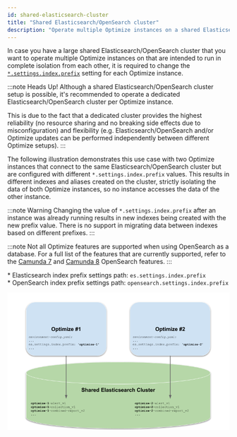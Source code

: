 ```yaml
---
id: shared-elasticsearch-cluster
title: "Shared Elasticsearch/OpenSearch cluster"
description: "Operate multiple Optimize instances on a shared Elasticsearch/OpenSearch cluster."
---
```


In case you have a large shared Elasticsearch/OpenSearch cluster that you want to operate multiple Optimize instances on that are intended to run in complete isolation from each other, it is required to change the [`*.settings.index.prefix`](./system-configuration.md#index-settings) setting for each Optimize instance.

:::note Heads Up!
Although a shared Elasticsearch/OpenSearch cluster setup is possible, it's recommended to operate a dedicated Elasticsearch/OpenSearch cluster per Optimize instance.

This is due to the fact that a dedicated cluster provides the highest reliability (no resource sharing and no breaking side effects due to misconfiguration) and flexibility (e.g. Elasticsearch/OpenSearch and/or Optimize updates can be performed independently between different Optimize setups).
:::

The following illustration demonstrates this use case with two Optimize instances that connect to the same Elasticsearch/OpenSearch cluster but are configured with different `*.settings.index.prefix` values. This results in different indexes and aliases created on the cluster, strictly isolating the data of both Optimize instances, so no instance accesses the data of the other instance.

:::note Warning
Changing the value of `*.settings.index.prefix` after an instance was already running results in new indexes being created with the new prefix value. There is no support in migrating data between indexes based on different prefixes.
:::

:::note
Not all Optimize features are supported when using OpenSearch as a database. For a full list of the features that are currently supported, refer to the [Camunda 7](https://github.com/camunda/issues/issues/705) and [Camunda 8](https://github.com/camunda/issues/issues/635) OpenSearch features.
:::

\* Elasticsearch index prefix settings path: `es.settings.index.prefix`<br/> \* OpenSearch index prefix settings path: `opensearch.settings.index.prefix`

![Shared Elasticsearch Cluster Setup](img/shared-elasticsearch-cluster.png)
